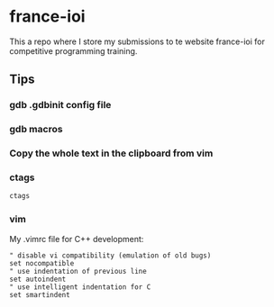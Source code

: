 # france-ioi
This a repo where I store my submissions to te website france-ioi for competitive programming training.

## Tips
### gdb .gdbinit config file

### gdb macros

### Copy the whole text in the clipboard from vim

### ctags
```bash
ctags
```

### vim
My .vimrc file for C++ development:
```vimrc
" disable vi compatibility (emulation of old bugs)
set nocompatible
" use indentation of previous line
set autoindent
" use intelligent indentation for C
set smartindent
```
